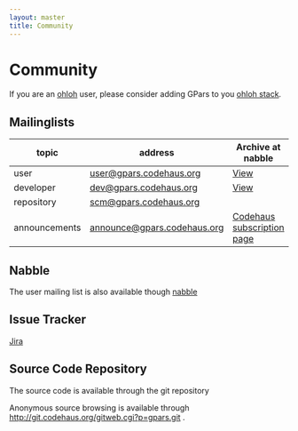 ```yaml
---
layout: master
title: Community
---
```


# Community

If you are an [ohloh](http://www.ohloh.net) user, please consider adding GPars
to you [ohloh stack](https://www.ohloh.net/p/gpars).

## Mailinglists

topic | address | Archive at nabble
---|---|---
user | user@gpars.codehaus.org | [View](http://gpars-user-mailing-list.19372.n3.nabble.com/)
developer | dev@gpars.codehaus.org | [View](http://gpars-developer-list.729030.n3.nabble.com/)
repository | scm@gpars.codehaus.org |
announcements | announce@gpars.codehaus.org | [Codehaus subscription page](http://xircles.codehaus.org/projects/gpars/lists)

## Nabble

The user mailing list is also available though [nabble](http://n3.nabble.com/GPars-user-mailing-list-f19372.html)

## Issue Tracker

[Jira](http://jira.codehaus.org/browse/GPARS)

## Source Code Repository

The source code is available through the git repository

Anonymous source browsing is available through
<http://git.codehaus.org/gitweb.cgi?p=gpars.git> .
